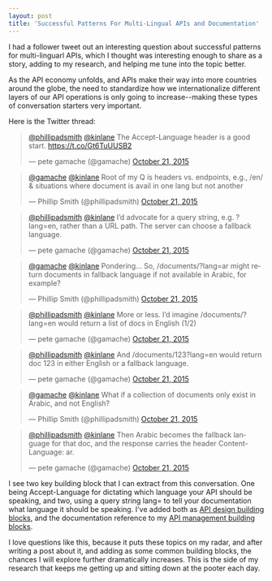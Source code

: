 ```yaml
---
layout: post
title: 'Successful Patterns For Multi-Lingual APIs and Documentation'
---
```

<p>I had a follower tweet out an interesting question about successful patterns for multi-linguarl APIs, which I thought was interesting enough to share as a story, adding to my research, and helping me tune into the topic better.&nbsp;</p>
<p>As the API economy unfolds, and APIs make their way into more countries around the globe, the need to standardize how we internationalize different layers of our API operations is only going to increase--making these types of conversation starters very important.</p>
<p>Here is the Twitter thread:</p>
<blockquote class="twitter-tweet" lang="en">
<p dir="ltr" lang="en"><a href="https://twitter.com/phillipadsmith">@phillipadsmith</a> <a href="https://twitter.com/kinlane">@kinlane</a> The Accept-Language header is a good start. <a href="https://t.co/Gt6TuUUSB2">https://t.co/Gt6TuUUSB2</a></p>
&mdash; pete gamache (@gamache) <a href="https://twitter.com/gamache/status/656930408785932288">October 21, 2015</a></blockquote>
<blockquote class="twitter-tweet" lang="en" data-conversation="none">
<p dir="ltr" lang="en"><a href="https://twitter.com/gamache">@gamache</a> <a href="https://twitter.com/kinlane">@kinlane</a> Root of my Q is headers vs. endpoints, e.g., /en/ &amp; situations where document is avail in one lang but not another</p>
&mdash; Phillip Smith (@phillipadsmith) <a href="https://twitter.com/phillipadsmith/status/656931500844150784">October 21, 2015</a></blockquote>
<blockquote class="twitter-tweet" lang="en" data-conversation="none">
<p dir="ltr" lang="en"><a href="https://twitter.com/phillipadsmith">@phillipadsmith</a> <a href="https://twitter.com/kinlane">@kinlane</a> I&rsquo;d advocate for a query string, e.g. ?lang=en, rather than a URL path. The server can choose a fallback language.</p>
&mdash; pete gamache (@gamache) <a href="https://twitter.com/gamache/status/656932949577867264">October 21, 2015</a></blockquote>
<blockquote class="twitter-tweet" lang="en" data-conversation="none">
<p dir="ltr" lang="en"><a href="https://twitter.com/gamache">@gamache</a> <a href="https://twitter.com/kinlane">@kinlane</a> Pondering... So, /documents/?lang=ar might return documents in fallback language if not available in Arabic, for example?</p>
&mdash; Phillip Smith (@phillipadsmith) <a href="https://twitter.com/phillipadsmith/status/656937403148472320">October 21, 2015</a></blockquote>
<blockquote class="twitter-tweet" lang="en" data-conversation="none">
<p dir="ltr" lang="en"><a href="https://twitter.com/phillipadsmith">@phillipadsmith</a> <a href="https://twitter.com/kinlane">@kinlane</a> More or less. I&rsquo;d imagine /documents/?lang=en would return a list of docs in English (1/2)</p>
&mdash; pete gamache (@gamache) <a href="https://twitter.com/gamache/status/656970362186563584">October 21, 2015</a></blockquote>
<blockquote class="twitter-tweet" lang="en" data-conversation="none">
<p dir="ltr" lang="en"><a href="https://twitter.com/phillipadsmith">@phillipadsmith</a> <a href="https://twitter.com/kinlane">@kinlane</a> And /documents/123?lang=en would return doc 123 in either English or a fallback language.</p>
&mdash; pete gamache (@gamache) <a href="https://twitter.com/gamache/status/656970546173878272">October 21, 2015</a></blockquote>
<blockquote class="twitter-tweet" lang="en" data-conversation="none">
<p dir="ltr" lang="en"><a href="https://twitter.com/gamache">@gamache</a> <a href="https://twitter.com/kinlane">@kinlane</a> What if a collection of documents only exist in Arabic, and not English?</p>
&mdash; Phillip Smith (@phillipadsmith) <a href="https://twitter.com/phillipadsmith/status/656971844755439616">October 21, 2015</a></blockquote>
<blockquote class="twitter-tweet" lang="en" data-conversation="none">
<p dir="ltr" lang="en"><a href="https://twitter.com/phillipadsmith">@phillipadsmith</a> <a href="https://twitter.com/kinlane">@kinlane</a> Then Arabic becomes the fallback language for that doc, and the response carries the header Content-Language: ar.</p>
&mdash; pete gamache (@gamache) <a href="https://twitter.com/gamache/status/656972659973095424">October 21, 2015</a></blockquote>
<script src="http://platform.twitter.com/widgets.js"></script>
<p>I see two key building block that I can extract from this conversation. One being&nbsp;Accept-Language for dictating which language your API should be speaking, and two, using a query string lang= to tell your documentation what language it should be speaking. I've added both as <a href="http://design.apievangelist.com/building-blocks.html">API design building blocks</a>, and the documentation reference to my <a href="http://management.apievangelist.com/building-blocks.html">API management building blocks</a>.</p>
<p>I love questions like this, because it puts these topics on my radar, and after writing a post about it, and adding as some common building blocks, the chances I will explore further dramatically increases. This is the side of my research that keeps me getting up and sitting down at the pooter each day.</p>